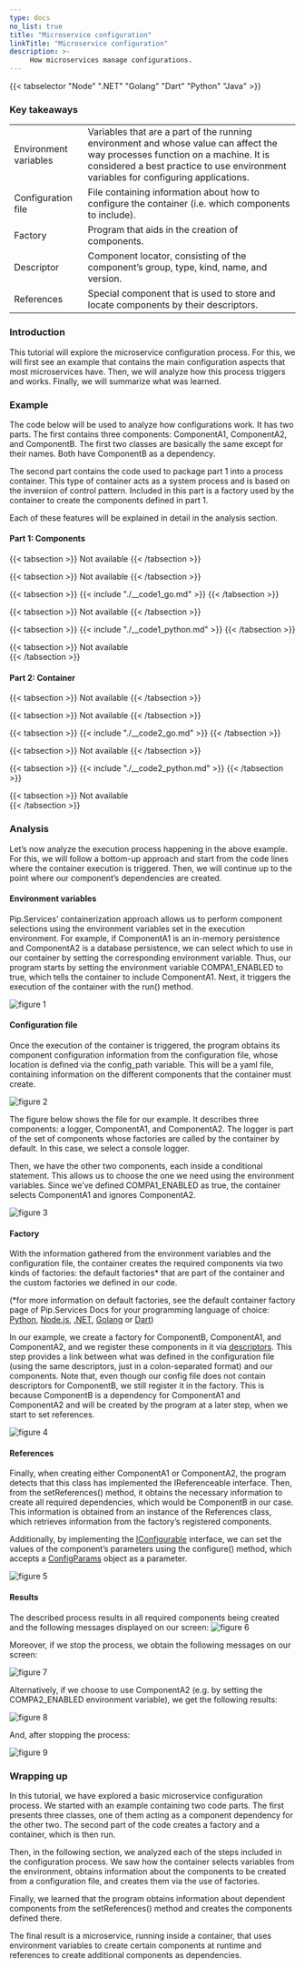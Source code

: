 ```yaml
---
type: docs
no_list: true
title: "Microservice configuration"
linkTitle: "Microservice configuration"
description: >-
     How microservices manage configurations.
---
```


{{< tabselector "Node" ".NET" "Golang" "Dart" "Python" "Java" >}}

### Key takeaways

<table class="full-width-table">
  <tr>
    <td>Environment variables</td>
    <td>Variables that are a part of the running environment and whose value can affect the way processes function on a machine. It is considered a best practice to use environment variables for configuring applications.</td>
  </tr>
  <tr>
    <td>Configuration file</td>
    <td>File containing information about how to configure the container (i.e. which components to include).</td>
  </tr>
  <tr>
    <td>Factory</td>
    <td>Program that aids in the creation of components.</td>
  </tr>
  <tr>
    <td>Descriptor</td>
    <td>Component locator, consisting of the component’s group, type, kind, name, and version.</td>
  </tr>
  <tr>
    <td>References</td>
    <td>Special component that is used to store and locate components by their descriptors.</td>
  </tr>     
 </table>

### Introduction

This tutorial will explore the microservice configuration process. For this, we will first see an example that contains the main configuration aspects that most microservices have. Then, we will analyze how this process triggers and works. Finally, we will summarize what was learned.

### Example

The code below will be used to analyze how configurations work. It has two parts. The first contains three components: ComponentA1, ComponentA2, and ComponentB. The first two classes are basically the same except for their names. Both have ComponentB as a dependency. 

The second part contains the code used to package part 1 into a process container. This type of container acts as a system process and is based on the inversion of control pattern. Included in this part is a factory used by the container to create the components defined in part 1. 

Each of these features will be explained in detail in the analysis section.

#### Part 1: Components

{{< tabsection >}}
  Not available 
{{< /tabsection >}}

{{< tabsection >}}
  Not available 
{{< /tabsection >}}

{{< tabsection >}}
  {{< include "./__code1_go.md" >}}
{{< /tabsection >}}

{{< tabsection >}}
  Not available 
{{< /tabsection >}}

{{< tabsection >}}
  {{< include "./__code1_python.md" >}}
{{< /tabsection >}}

{{< tabsection >}}
  Not available  
{{< /tabsection >}}


#### Part 2: Container

{{< tabsection >}}
  Not available 
{{< /tabsection >}}

{{< tabsection >}}
  Not available 
{{< /tabsection >}}

{{< tabsection >}}
  {{< include "./__code2_go.md" >}}
{{< /tabsection >}}

{{< tabsection >}}
  Not available 
{{< /tabsection >}}

{{< tabsection >}}
  {{< include "./__code2_python.md" >}}
{{< /tabsection >}}

{{< tabsection >}}
  Not available  
{{< /tabsection >}}


### Analysis

Let’s now analyze the execution process happening in the above example. For this, we will follow a bottom-up approach and start from the code lines where the container execution is triggered. Then, we will continue up to the point where our component’s dependencies are created.

#### Environment variables

Pip.Services’ containerization approach allows us to perform component selections using the environment variables set in the execution environment. For example, if ComponentA1 is an in-memory persistence and ComponentA2 is a database persistence, we can select which to use in our container by setting the corresponding environment variable. Thus, our program starts by setting the environment variable COMPA1_ENABLED to true, which tells the container to include ComponentA1. Next, it triggers the execution of the container with the run() method.

![figure 1](./Figure1.png)

#### Configuration file

Once the execution of the container is triggered, the program obtains its component configuration information from the configuration file, whose location is defined via the config_path variable. This will be a yaml file, containing information on the different components that the container must create.

![figure 2](./Figure2.png)

The figure below shows the file for our example. It describes three components: a logger, ComponentA1, and ComponentA2. The logger is part of the set of components whose factories are called by the container by default. In this case, we select a console logger. 

Then, we have the other two components, each inside a conditional statement. This allows us to choose the one we need using the environment variables. Since we’ve defined COMPA1_ENABLED as true, the container selects ComponentA1 and ignores ComponentA2.  

![figure 3](./Figure3.png)

#### Factory

With the information gathered from the environment variables and the configuration file, the container creates the required components via two kinds of factories: the default factories* that are part of the container and the custom factories we defined in our code. 

(*for more information on default factories, see the default container factory page of Pip.Services Docs for your programming language of choice: [Python](https://pip-services.github.io/pip-services-docs/toolkit_api/python/container/build/default_container_factory/), [Node.js](https://pip-services.github.io/pip-services-docs/toolkit_api/node/container/build/default_container_factory/), [.NET](https://pip-services.github.io/pip-services-docs/toolkit_api/net/container/build/default_container_factory/),  [Golang](https://pip-services.github.io/pip-services-docs/toolkit_api/golang/container/build/default_container_factory/) or [Dart](https://pip-services.github.io/pip-services-docs/toolkit_api/dart/container/build/default_container_factory/))

In our example, we create a factory for ComponentB, ComponentA1, and ComponentA2, and we register these components in it via [descriptors](../../tutorials/beginner_tutorials/component/descriptors/). This step provides a link between what was defined in the configuration file (using the same descriptors, just in a colon-separated format) and our components. Note that, even though our config file does not contain descriptors for ComponentB, we still register it in the factory. This is because ComponentB is a dependency for ComponentA1 and ComponentA2 and will be created by the program at a later step, when we start to set references.

![figure 4](./Figure4.png)

#### References

Finally, when creating either ComponentA1 or ComponentA2, the program detects that this class has implemented the IReferenceable interface. Then, from the setReferences() method, it obtains the necessary information to create all required dependencies, which would be ComponentB in our case. This information is obtained from an instance of the References class, which retrieves information from the factory’s registered components.

Additionally, by implementing the [IConfigurable](../../tutorials/beginner_tutorials/configuration/component_configuration/) interface, we can set the values of the component’s parameters using the configure() method, which accepts a [ConfigParams](../../tutorials/beginner_tutorials/configuration/configurations/) object as a parameter. 

![figure 5](./Figure5.png)

#### Results

The described process results in all required components being created and the following messages displayed on our screen:
![figure 6](./Figure6.png)

Moreover, if we stop the process, we obtain the following messages on our screen:

![figure 7](./Figure7.png)

Alternatively, if we choose to use ComponentA2 (e.g. by setting the COMPA2_ENABLED environment variable), we get the following results:

![figure 8](./Figure8.png)

And, after stopping the process:

![figure 9](./Figure9.png)

### Wrapping up

In this tutorial, we have explored a basic microservice configuration process. We started with an example containing two code parts. The first presents three classes, one of them acting as a component dependency for the other two. The second part of the code creates a factory and a container, which is then run. 

Then, in the following section, we analyzed each of the steps included in the configuration process. We saw how the container selects variables from the environment, obtains information about the components to be created from a configuration file, and creates them via the use of factories. 

Finally, we learned that the program obtains information about dependent components from the setReferences() method and creates the components defined there.

The final result is a microservice, running inside a container, that uses environment variables to create certain components at runtime and references to create additional components as dependencies.

